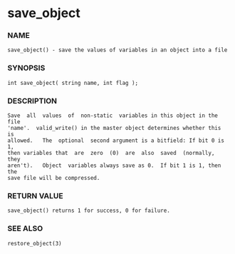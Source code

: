 # save_object

### NAME

    save_object() - save the values of variables in an object into a file

### SYNOPSIS

    int save_object( string name, int flag );

### DESCRIPTION

    Save  all  values  of  non-static  variables in this object in the file
    'name'.  valid_write() in the master object determines whether this  is
    allowed.   The  optional  second argument is a bitfield: If bit 0 is 1,
    then variables that  are  zero  (0)  are  also  saved  (normally,  they
    aren't).   Object  variables always save as 0.  If bit 1 is 1, then the
    save file will be compressed.

### RETURN VALUE

    save_object() returns 1 for success, 0 for failure.

### SEE ALSO

    restore_object(3)

